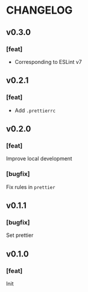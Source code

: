 # CHANGELOG

## v0.3.0

### [feat]
- Corresponding to ESLint v7

## v0.2.1

### [feat]
- Add `.prettierrc`

## v0.2.0

### [feat]
Improve local development

### [bugfix]
Fix rules in `prettier`

## v0.1.1

### [bugfix]
Set prettier

## v0.1.0

### [feat]
Init
